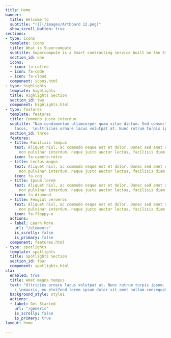 ```yaml
---
title: Home
banner:
  title: Welcome to
  subtitle: "![](/images/Artboard 12.png)"
  show_scroll_button: true
sections:
- type: icons
  template: icons
  title: What is Supercompute
  subtitle: Supercompute is a Smart contracting service built on the Ethereum Network
  section_id: one
  icons:
  - icon: fa-coffee
  - icon: fa-code
  - icon: fa-cloud
  component: icons.html
- type: highlights
  template: highlights
  title: Highlights Section
  section_id: two
  component: highlights.html
- type: features
  template: features
  title: Commodo justo interdum
  subtitle: "Nam condimentum ullamcorper quam vitae dictum. Sed consectetur nulla
    lacus,  \nultricies ornare lacus volutpat at. Nunc rutrum turpis ipsum."
  section_id: three
  features:
  - title: Facilisis tempus
    text: Aliquet nisl, ac commodo neque est et dolor. Donec sed amet ornare, justo
      non pulvinar interdum, neque justo auctor lectus, facilisis diam tempus.
    icon: fa-camera-retro
  - title: Lectus magna
    text: Aliquet nisl, ac commodo neque est et dolor. Donec sed amet ornare, justo
      non pulvinar interdum, neque justo auctor lectus, facilisis diam tempus.
    icon: fa-cog
  - title: Ipsum lorem
    text: Aliquet nisl, ac commodo neque est et dolor. Donec sed amet ornare, justo
      non pulvinar interdum, neque justo auctor lectus, facilisis diam tempus.
    icon: fa-diamond
  - title: Feugiat veroeros
    text: Aliquet nisl, ac commodo neque est et dolor. Donec sed amet ornare, justo
      non pulvinar interdum, neque justo auctor lectus, facilisis diam tempus.
    icon: fa-floppy-o
  actions:
  - label: Learn More
    url: "/elements"
    is_scrolly: false
    is_primary: false
  component: features.html
- type: spotlights
  template: spotlights
  title: Spotlights Section
  section_id: four
  component: spotlights.html
cta:
  enabled: true
  title: Amet magna tempus
  text: "Ultricies ornare lacus volutpat at. Nunc rutrum turpis ipsum. Mauris at vestibulum
    \ \nmauris, eu eleifend lorem ipsum dolor sit amet nullam consequat."
  background_style: style1
  actions:
  - label: Get Started
    url: "/generic"
    is_scrolly: false
    is_primary: true
layout: home

---
```

